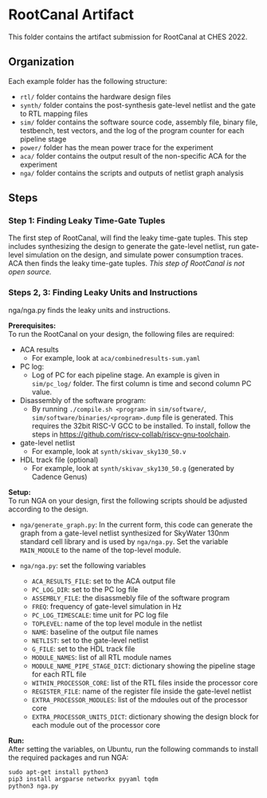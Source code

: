 # RootCanal Artifact

This folder contains the artifact submission for RootCanal at CHES 2022.

## Organization

Each example folder has the following structure:
- `rtl/` folder contains the hardware design files
- `synth/` folder contains the post-synthesis gate-level netlist and the gate to RTL mapping files
- `sim/` folder contains the software source code, assembly file, binary file, testbench, test vectors, and the log of the program counter for each pipeline stage
- `power/` folder has the mean power trace for the experiment
- `aca/` folder contains the output result of the non-specific ACA for the experiment
- `nga/` folder contains the scripts and outputs of netlist graph analysis

## Steps

### **Step 1: Finding Leaky Time-Gate Tuples**

The first step of RootCanal, will find the leaky time-gate tuples. This step includes synthesizing the design to generate the gate-level netlist, run gate-level simulation on the design, and simulate power consumption traces. ACA then finds the leaky time-gate tuples. 
*This step of RootCanal is not open source.*

### **Steps 2, 3: Finding Leaky Units and Instructions**
nga/nga.py finds the leaky units and instructions.  

**Prerequisites:**  
To run the RootCanal on your design, the following files are required:

 - ACA results
	 - For example, look at `aca/combinedresults-sum.yaml` 
 - PC log: 
	 - Log of PC for each pipeline stage. An example is given in `sim/pc_log/` folder. The first column is time and second column PC value. 
 - Disassembly of the software program: 
     - By running `./compile.sh <program>` in `sim/software/`, `sim/software/binaries/<program>.dump` file is generated. This requires the 32bit RISC-V GCC to be installed. To install, follow the steps in https://github.com/riscv-collab/riscv-gnu-toolchain.
 - gate-level netlist
     - For example, look at `synth/skivav_sky130_50.v`
 - HDL track file (optional)
     - For example, look at `synth/skivav_sky130_50.g` (generated by Cadence Genus)

**Setup:**  
To run NGA on your design, first the following scripts should be adjusted according to the design.  
- `nga/generate_graph.py`: In the current form, this code can generate the graph from a gate-level netlist synthesized for SkyWater 130nm standard cell library and is used by `nga/nga.py`. Set the variable `MAIN_MODULE` to the name of the top-level module. 

- `nga/nga.py`: set the following variables    
	- `ACA_RESULTS_FILE`: set to the ACA output file  
	- `PC_LOG_DIR`: set to the PC log file  
	- `ASSEMBLY_FILE`: the disassmebly file of the software program  
	- `FREQ`: frequency of gate-level simulation in Hz  
	- `PC_LOG_TIMESCALE`: time unit for PC log file  
	- `TOPLEVEL`: name of the top level module in the netlist  
	- `NAME`: baseline of the output file names  
	- `NETLIST`: set to the gate-level netlist  
	- `G_FILE`: set to the HDL track file  
	- `MODULE_NAMES`: list of all RTL module names  
	- `MODULE_NAME_PIPE_STAGE_DICT`: dictionary showing the pipeline stage for each RTL file  
	- `WITHIN_PROCESSOR_CORE`: list of the RTL files inside the processor core  
	- `REGISTER_FILE`: name of the register file inside the gate-level netlist  
	- `EXTRA_PROCESSOR_MODULES`: list of the mdoules out of the processor core  
	- `EXTRA_PROCESSOR_UNITS_DICT`: dictionary showing the design block for each module out of the processor core  

**Run:**  
After setting the variables, on Ubuntu, run the following commands to install the required packages and run NGA:

    sudo apt-get install python3 
    pip3 install argparse networkx pyyaml tqdm 
    python3 nga.py


